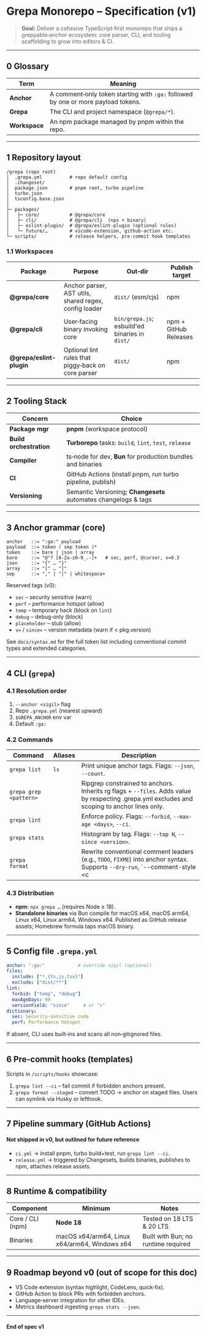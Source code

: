 # Grepa Monorepo – Specification (v1)

> **Goal:** Deliver a cohesive TypeScript‑first monorepo that ships a greppable‑anchor ecosystem: core parser, CLI, and tooling scaffolding to grow into editors & CI.

---

## 0 Glossary

| Term          | Meaning                                                                           |
| ------------- | --------------------------------------------------------------------------------- |
| **Anchor**    | A comment‑only token starting with `:ga:` followed by one or more payload tokens. |
| **Grepa**     | The CLI and project namespace (`@grepa/*`).                                       |
| **Workspace** | An npm package managed by pnpm within the repo.                                   |

---

## 1 Repository layout

```text
/grepa (repo root)
│  .grepa.yml          # repo default config
│  .changeset/
│  package.json        # pnpm root, turbo pipeline
│  turbo.json
│  tsconfig.base.json
│
├─ packages/
│   ├─ core/           # @grepa/core
│   ├─ cli/            # @grepa/cli  (npx + binary)
│   ├─ eslint-plugin/  # @grepa/eslint-plugin (optional rules)
│   └─ future/…        # vscode-extension, github-action etc.
└─ scripts/            # release helpers, pre‑commit hook templates
```

### 1.1 Workspaces

| Package                  | Purpose                                               | Out‑dir                                        | Publish target        |
| ------------------------ | ----------------------------------------------------- | ---------------------------------------------- | --------------------- |
| **@grepa/core**          | Anchor parser, AST utils, shared regex, config loader | `dist/` (esm/cjs)                              | npm                   |
| **@grepa/cli**           | User‑facing binary invoking core                      | `bin/grepa.js`; esbuild'ed binaries in `dist/` | npm + GitHub Releases |
| **@grepa/eslint-plugin** | Optional lint rules that piggy‑back on core parser    | `dist/`                                        | npm                   |

---

## 2 Tooling Stack

| Concern                 | Choice                                                          |
| ----------------------- | --------------------------------------------------------------- |
| **Package mgr**         | **pnpm** (workspace protocol)                                   |
| **Build orchestration** | **Turborepo** tasks: `build`, `lint`, `test`, `release`         |
| **Compiler**            | ts‑node for dev, **Bun** for production bundles and binaries    |
| **CI**                  | GitHub Actions (install pnpm, run turbo pipeline, publish)      |
| **Versioning**          | Semantic Versioning; **Changesets** automates changelogs & tags |

---

## 3 Anchor grammar (core)

```bnf
anchor   ::= ":ga:" payload
payload  ::= token ( sep token )*
token    ::= bare | json | array
bare     ::= "@"? [A-Za-z0-9_.-]+   # sec, perf, @cursor, v=0.3
json     ::= "{" … "}"
array    ::= "[" … "]"
sep      ::= "," | "|" | whitespace+
```

Reserved tags (v0):

* `sec`  – security sensitive (warn)
* `perf` – performance hotspot (allow)
* `temp` – temporary hack (block on `lint`)
* `debug` – debug‑only (block)
* `placeholder` – stub (allow)
* `v=` / `since=` – version metadata (warn if < pkg.version)

See `docs/syntax.md` for the full token list including conventional commit types and extended categories.

---

## 4 CLI (`grepa`)

### 4.1 Resolution order

1. `--anchor <sigil>` flag
2. Repo `.grepa.yml` (nearest upward)
3. `$GREPA_ANCHOR` env var
4. Default `:ga:`

### 4.2 Commands

| Command                | Aliases | Description                                                                                                                  |
| ---------------------- | ------- | ---------------------------------------------------------------------------------------------------------------------------- |
| `grepa list`           | `ls`    | Print unique anchor tags. Flags: `--json`, `--count`.                                                                      |
| `grepa grep <pattern>` |         | Ripgrep constrained to anchors. Inherits rg flags + `--files`. Adds value by respecting .grepa.yml excludes and scoping to anchor lines only. |
| `grepa lint`           |         | Enforce policy. Flags: `--forbid`, `--max-age <days>`, `--ci`.                                                               |
| `grepa stats`          |         | Histogram by tag. Flags: `--top N`, `--since <version>`.                                                                   |
| `grepa format`         |         | Rewrite conventional comment leaders (e.g., `TODO`, `FIXME`) into anchor syntax. Supports `--dry-run`, `--comment-style <c|xml|hash>`. |

### 4.3 Distribution

* **npm**: `npx grepa …` (requires Node ≥ 18).
* **Standalone binaries** via Bun compile for macOS x64, macOS arm64, Linux x64, Linux arm64, Windows x64. Published as GitHub release assets; Homebrew formula taps macOS binary.

---

## 5 Config file `.grepa.yml`

```yaml
anchor: ":ga:"            # override sigil (optional)
files:
  include: ["*.{ts,js,tsx}"]
  exclude: ["dist/**"]
lint:
  forbid: ["temp", "debug"]
  maxAgeDays: 90
  versionField: "since"     # or "v"
dictionary:
  sec: Security‑sensitive code
  perf: Performance hotspot
```

If absent, CLI uses built‑ins and scans all non‑gitignored files.

---

## 6 Pre‑commit hooks (templates)

Scripts in `/scripts/hooks` showcase:

1. `grepa lint --ci` – fail commit if forbidden anchors present.
2. `grepa format --staged` – convert TODO → anchor on staged files.
   Users can symlink via Husky or lefthook.

---

## 7 Pipeline summary (GitHub Actions)

#### Not shipped in v0, but outlined for future reference

* `ci.yml` → install pnpm, turbo build+test, run `grepa lint --ci`.
* `release.yml` → triggered by Changesets, builds binaries, publishes to npm, attaches release assets.

---

## 8 Runtime & compatibility

| Component        | Minimum                                       | Notes                                       |
| ---------------- | --------------------------------------------- | ------------------------------------------- |
| Core / CLI (npm) | **Node 18**                                   | Tested on 18 LTS & 20 LTS                   |
| Binaries         | macOS x64/arm64, Linux x64/arm64, Windows x64 | Built with Bun; no runtime required         |

---

## 9 Roadmap beyond v0 (out of scope for this doc)

* VS Code extension (syntax highlight, CodeLens, quick‑fix).
* GitHub Action to block PRs with forbidden anchors.
* Language‑server integration for other IDEs.
* Metrics dashboard ingesting `grepa stats --json`.

---

#### End of spec v1